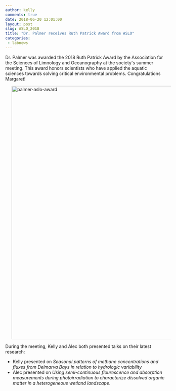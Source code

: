 ```yaml
---
author: kelly
comments: true
date: 2018-06-20 12:01:00
layout: post
slug: ASLO_2018
title: "Dr. Palmer receives Ruth Patrick Award from ASLO"
categories:
 - labnews
---
```



Dr. Palmer was awarded the 2018 Ruth Patrick Award by the Association for the Sciences of Limnology and Oceanography at the society's summer meeting. This award honors scientists who have applied the aquatic sciences towards solving critical environmental problems. Congratulations Margaret! 

<img src="{{ site.url }}/img/newsphotos/palmer-aslo-award.jpg" alt="palmer-aslo-award" width="800px" hspace="20px" align="center">

During the meeting, Kelly and Alec both presented talks on their latest research:

* Kelly presented on _Seasonal patterns of methane concentrations and fluxes from Delmarva Bays in relation to hydrologic variability_
* Alec presented on _Using semi-continuous flourescence and absorption measurements during photoirradiation to characterize dissolved organic matter in a heterogeneous wetland landscape_.





